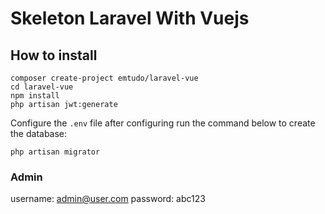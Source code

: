 # Skeleton Laravel With Vuejs

## How to install

```shell
composer create-project emtudo/laravel-vue
cd laravel-vue
npm install
php artisan jwt:generate
```

Configure the `.env` file after configuring run the command below to create the database:

```shell
php artisan migrator
```

### Admin

username: admin@user.com
password: abc123
